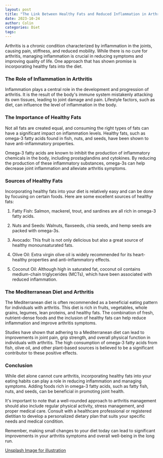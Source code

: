 ```yaml
---
layout: post
title: "The Link Between Healthy Fats and Reduced Inflammation in Arthritis"
date: 2023-10-24
author: Colin
categories: Diet
tags: 
---
```


Arthritis is a chronic condition characterized by inflammation in the joints, causing pain, stiffness, and reduced mobility. While there is no cure for arthritis, managing inflammation is crucial in reducing symptoms and improving quality of life. One approach that has shown promise is incorporating healthy fats into the diet.

### The Role of Inflammation in Arthritis

Inflammation plays a central role in the development and progression of arthritis. It is the result of the body's immune system mistakenly attacking its own tissues, leading to joint damage and pain. Lifestyle factors, such as diet, can influence the level of inflammation in the body.

### The Importance of Healthy Fats

Not all fats are created equal, and consuming the right types of fats can have a significant impact on inflammation levels. Healthy fats, such as omega-3 fatty acids found in fish, nuts, and seeds, have been shown to have anti-inflammatory properties.

Omega-3 fatty acids are known to inhibit the production of inflammatory chemicals in the body, including prostaglandins and cytokines. By reducing the production of these inflammatory substances, omega-3s can help decrease joint inflammation and alleviate arthritis symptoms.

### Sources of Healthy Fats

Incorporating healthy fats into your diet is relatively easy and can be done by focusing on certain foods. Here are some excellent sources of healthy fats:

1. Fatty Fish: Salmon, mackerel, trout, and sardines are all rich in omega-3 fatty acids.

2. Nuts and Seeds: Walnuts, flaxseeds, chia seeds, and hemp seeds are packed with omega-3s.

3. Avocado: This fruit is not only delicious but also a great source of healthy monounsaturated fats.

4. Olive Oil: Extra virgin olive oil is widely recommended for its heart-healthy properties and anti-inflammatory effects.

5. Coconut Oil: Although high in saturated fat, coconut oil contains medium-chain triglycerides (MCTs), which have been associated with reduced inflammation.

### The Mediterranean Diet and Arthritis

The Mediterranean diet is often recommended as a beneficial eating pattern for individuals with arthritis. This diet is rich in fruits, vegetables, whole grains, legumes, lean proteins, and healthy fats. The combination of fresh, nutrient-dense foods and the inclusion of healthy fats can help reduce inflammation and improve arthritis symptoms.

Studies have shown that adhering to a Mediterranean diet can lead to improvements in joint pain, grip strength, and overall physical function in individuals with arthritis. The high consumption of omega-3 fatty acids from fish, olive oil, and other plant-based sources is believed to be a significant contributor to these positive effects.

### Conclusion

While diet alone cannot cure arthritis, incorporating healthy fats into your eating habits can play a role in reducing inflammation and managing symptoms. Adding foods rich in omega-3 fatty acids, such as fatty fish, nuts, and seeds, can be beneficial in promoting joint health.

It's important to note that a well-rounded approach to arthritis management should also include regular physical activity, stress management, and proper medical care. Consult with a healthcare professional or registered dietitian to develop a personalized dietary plan that suits your specific needs and medical condition.

Remember, making small changes to your diet today can lead to significant improvements in your arthritis symptoms and overall well-being in the long run.

[Unsplash Image for illustration](https://source.unsplash.com/1600x900/?nutrition)